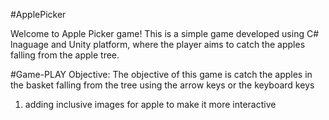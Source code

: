 #ApplePicker

Welcome to Apple Picker game!
This is a simple game developed using C# lnaguage and Unity platform, where the player aims to catch the apples falling from the apple tree.


#Game-PLAY
Objective: The objective of this game is catch the apples in the basket falling from the tree using the arrow keys or the keyboard keys



1. adding inclusive images for apple to make it more interactive